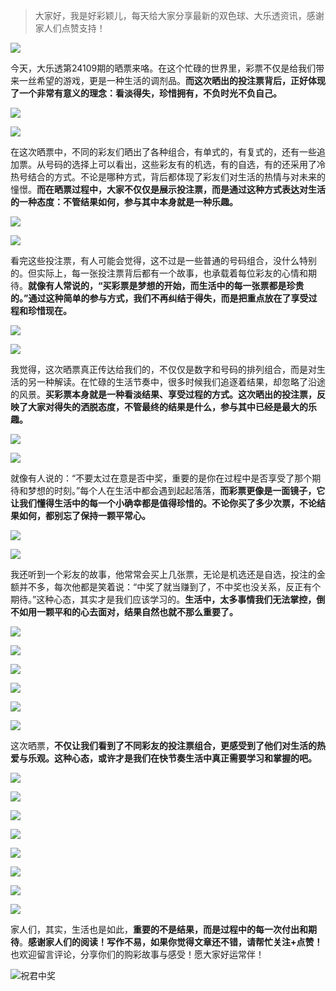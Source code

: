 > 大家好，我是好彩颖儿，每天给大家分享最新的双色球、大乐透资讯，感谢家人们点赞支持！

![](https://cdn.jsdelivr.net/gh/wangwenjie1314/PicCDN/2024-7-12/1720763627240-image.png)


今天，大乐透第24109期的晒票来咯。在这个忙碌的世界里，彩票不仅是给我们带来一丝希望的游戏，更是一种生活的调剂品。**而这次晒出的投注票背后，正好体现了一个非常有意义的理念：看淡得失，珍惜拥有，不负时光不负自己。**


![](https://cdn.jsdelivr.net/gh/wangwenjie1314/PicCDN/2024-9-18/1726631052161-image.png)

![](https://cdn.jsdelivr.net/gh/wangwenjie1314/PicCDN/2024-9-18/1726631061656-image.png)


在这次晒票中，不同的彩友们晒出了各种组合，有单式的，有复式的，还有一些追加票。从号码的选择上可以看出，这些彩友有的机选，有的自选，有的还采用了冷热号结合的方式。不论是哪种方式，背后都体现了彩友们对生活的热情与对未来的憧憬。**而在晒票过程中，大家不仅仅是展示投注票，而是通过这种方式表达对生活的一种态度：不管结果如何，参与其中本身就是一种乐趣。**


![](https://cdn.jsdelivr.net/gh/wangwenjie1314/PicCDN/2024-9-18/1726631081240-image.png)

![](https://cdn.jsdelivr.net/gh/wangwenjie1314/PicCDN/2024-9-18/1726631072859-image.png)


看完这些投注票，有人可能会觉得，这不过是一些普通的号码组合，没什么特别的。但实际上，每一张投注票背后都有一个故事，也承载着每位彩友的心情和期待。**就像有人常说的，“买彩票是梦想的开始，而生活中的每一张票都是珍贵的。”通过这种简单的参与方式，我们不再纠结于得失，而是把重点放在了享受过程和珍惜现在。**


![](https://cdn.jsdelivr.net/gh/wangwenjie1314/PicCDN/2024-9-18/1726631098627-image.png)

![](https://cdn.jsdelivr.net/gh/wangwenjie1314/PicCDN/2024-9-18/1726631089941-image.png)


我觉得，这次晒票真正传达给我们的，不仅仅是数字和号码的排列组合，而是对生活的另一种解读。在忙碌的生活节奏中，很多时候我们追逐着结果，却忽略了沿途的风景。**买彩票本身就是一种看淡结果、享受过程的方式。这次晒出的投注票，反映了大家对得失的洒脱态度，不管最终的结果是什么，参与其中已经是最大的乐趣。**


![](https://cdn.jsdelivr.net/gh/wangwenjie1314/PicCDN/2024-9-18/1726631116267-image.png)

![](https://cdn.jsdelivr.net/gh/wangwenjie1314/PicCDN/2024-9-18/1726631107879-image.png)


就像有人说的：“不要太过在意是否中奖，重要的是你在过程中是否享受了那个期待和梦想的时刻。”每个人在生活中都会遇到起起落落，**而彩票更像是一面镜子，它让我们懂得生活中的每一个小确幸都是值得珍惜的。不论你买了多少次票，不论结果如何，都别忘了保持一颗平常心。**


![](https://cdn.jsdelivr.net/gh/wangwenjie1314/PicCDN/2024-9-18/1726631134515-image.png)

![](https://cdn.jsdelivr.net/gh/wangwenjie1314/PicCDN/2024-9-18/1726631124900-image.png)


我还听到一个彩友的故事，他常常会买上几张票，无论是机选还是自选，投注的金额并不多，每次他都是笑着说：“中奖了就当赚到了，不中奖也没关系，反正有个期待。”这种心态，其实才是我们应该学习的。**生活中，太多事情我们无法掌控，倒不如用一颗平和的心去面对，结果自然也就不那么重要了。**

![](https://cdn.jsdelivr.net/gh/wangwenjie1314/PicCDN/2024-9-18/1726631145075-image.png)

![](https://cdn.jsdelivr.net/gh/wangwenjie1314/PicCDN/2024-9-18/1726631160527-image.png)

![](https://cdn.jsdelivr.net/gh/wangwenjie1314/PicCDN/2024-9-18/1726631153438-image.png)



![](https://cdn.jsdelivr.net/gh/wangwenjie1314/PicCDN/2024-9-18/1726631291437-image.png)

![](https://cdn.jsdelivr.net/gh/wangwenjie1314/PicCDN/2024-9-18/1726631287719-image.png)

![](https://cdn.jsdelivr.net/gh/wangwenjie1314/PicCDN/2024-9-18/1726631281871-image.png)


这次晒票，**不仅让我们看到了不同彩友的投注票组合，更感受到了他们对生活的热爱与乐观。这种心态，或许才是我们在快节奏生活中真正需要学习和掌握的吧。**

![](https://cdn.jsdelivr.net/gh/wangwenjie1314/PicCDN/2024-9-18/1726631274657-image.png)


![](https://cdn.jsdelivr.net/gh/wangwenjie1314/PicCDN/2024-9-18/1726631231224-image.png)


![](https://cdn.jsdelivr.net/gh/wangwenjie1314/PicCDN/2024-9-18/1726631210741-image.png)


![](https://cdn.jsdelivr.net/gh/wangwenjie1314/PicCDN/2024-9-18/1726631240735-image.png)


![](https://cdn.jsdelivr.net/gh/wangwenjie1314/PicCDN/2024-9-18/1726631167814-image.png)


![](https://cdn.jsdelivr.net/gh/wangwenjie1314/PicCDN/2024-9-18/1726631267194-image.png)

![](https://cdn.jsdelivr.net/gh/wangwenjie1314/PicCDN/2024-9-18/1726631261046-image.png)

![](https://cdn.jsdelivr.net/gh/wangwenjie1314/PicCDN/2024-9-18/1726631254866-image.png)

家人们，其实，生活也是如此，**重要的不是结果，而是过程中的每一次付出和期待**。**感谢家人们的阅读！写作不易，如果你觉得文章还不错，请帮忙关注+点赞！** 也欢迎留言评论，分享你们的购彩故事与感受！愿大家好运常伴！

![祝君中奖](https://cdn.jsdelivr.net/gh/wangwenjie1314/PicCDN/2024-6-28/1719555695775-image.png)